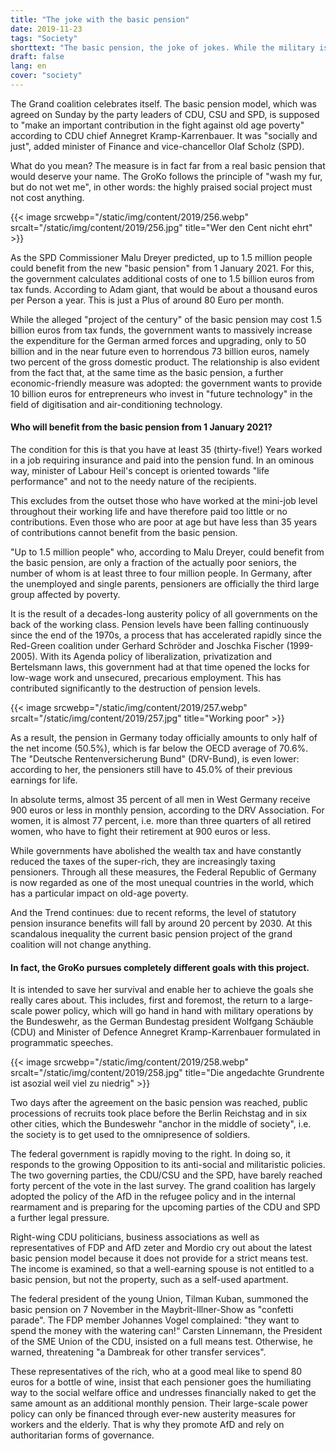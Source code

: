 ```yaml
---
title: "The joke with the basic pension"
date: 2019-11-23
tags: "Society"
shorttext: "The basic pension, the joke of jokes. While the military is inflated, the police are becoming more Secret Service, robbing the economy, celebrating some while others are trolling around."
draft: false
lang: en
cover: "society"
---
```


The Grand coalition celebrates itself. The basic pension model, which was agreed on Sunday by the party leaders of CDU, CSU and SPD, is supposed to "make an important contribution in the fight against old age poverty" according to CDU chief Annegret Kramp-Karrenbauer. It was "socially and just", added minister of Finance and vice-chancellor Olaf Scholz (SPD).

What do you mean? The measure is in fact far from a real basic pension that would deserve your name. The GroKo follows the principle of "wash my fur, but do not wet me", in other words: the highly praised social project must not cost anything.

{{< image srcwebp="/static/img/content/2019/256.webp" srcalt="/static/img/content/2019/256.jpg" title="Wer den Cent nicht ehrt" >}}

As the SPD Commissioner Malu Dreyer predicted, up to 1.5 million people could benefit from the new "basic pension" from 1 January 2021.  For this, the government calculates additional costs of one to 1.5 billion euros from tax funds. According to Adam giant, that would be about a thousand euros per Person a year. This is just a Plus of around 80 Euro per month.

While the alleged "project of the century" of the basic pension may cost 1.5 billion euros from tax funds, the government wants to massively increase the expenditure for the German armed forces and upgrading, only to 50 billion and in the near future even to horrendous 73 billion euros, namely two percent of the gross domestic product. The relationship is also evident from the fact that, at the same time as the basic pension, a further economic-friendly measure was adopted: the government wants to provide 10 billion euros for entrepreneurs who invest in "future technology" in the field of digitisation and air-conditioning technology.

#### Who will benefit from the basic pension from 1 January 2021?

The condition for this is that you have at least 35 (thirty-five!) Years worked in a job requiring insurance and paid into the pension fund. In an ominous way, minister of Labour Heil's concept is oriented towards "life performance" and not to the needy nature of the recipients.

This excludes from the outset those who have worked at the mini-job level throughout their working life and have therefore paid too little or no contributions. Even those who are poor at age but have less than 35 years of contributions cannot benefit from the basic pension.

"Up to 1.5 million people" who, according to Malu Dreyer, could benefit from the basic pension, are only a fraction of the actually poor seniors, the number of whom is at least three to four million people. In Germany, after the unemployed and single parents, pensioners are officially the third large group affected by poverty.

It is the result of a decades-long austerity policy of all governments on the back of the working class. Pension levels have been falling continuously since the end of the 1970s, a process that has accelerated rapidly since the Red-Green coalition under Gerhard Schröder and Joschka Fischer (1999-2005). With its Agenda policy of liberalization, privatization and Bertelsmann laws, this government had at that time opened the locks for low-wage work and unsecured, precarious employment. This has contributed significantly to the destruction of pension levels.

{{< image srcwebp="/static/img/content/2019/257.webp" srcalt="/static/img/content/2019/257.jpg" title="Working poor" >}}

As a result, the pension in Germany today officially amounts to only half of the net income (50.5%), which is far below the OECD average of 70.6%. The "Deutsche Rentenversicherung Bund" (DRV-Bund), is even lower: according to her, the pensioners still have to 45.0% of their previous earnings for life.

In absolute terms, almost 35 percent of all men in West Germany receive 900 euros or less in monthly pension, according to the DRV Association. For women, it is almost 77 percent, i.e. more than three quarters of all retired women, who have to fight their retirement at 900 euros or less.

While governments have abolished the wealth tax and have constantly reduced the taxes of the super-rich, they are increasingly taxing pensioners. Through all these measures, the Federal Republic of Germany is now regarded as one of the most unequal countries in the world, which has a particular impact on old-age poverty.

And the Trend continues: due to recent reforms, the level of statutory pension insurance benefits will fall by around 20 percent by 2030. At this scandalous inequality the current basic pension project of the grand coalition will not change anything.

#### In fact, the GroKo pursues completely different goals with this project.

It is intended to save her survival and enable her to achieve the goals she really cares about. This includes, first and foremost, the return to a large-scale power policy, which will go hand in hand with military operations by the Bundeswehr, as the German Bundestag president Wolfgang Schäuble (CDU) and Minister of Defence Annegret Kramp-Karrenbauer formulated in programmatic speeches.

{{< image srcwebp="/static/img/content/2019/258.webp" srcalt="/static/img/content/2019/258.jpg" title="Die angedachte Grundrente ist asozial weil viel zu niedrig" >}}

Two days after the agreement on the basic pension was reached, public processions of recruits took place before the Berlin Reichstag and in six other cities, which the Bundeswehr "anchor in the middle of society", i.e. the society is to get used to the omnipresence of soldiers.

The federal government is rapidly moving to the right. In doing so, it responds to the growing Opposition to its anti-social and militaristic policies. The two governing parties, the CDU/CSU and the SPD, have barely reached forty percent of the vote in the last survey. The grand coalition has largely adopted the policy of the AfD in the refugee policy and in the internal rearmament and is preparing for the upcoming parties of the CDU and SPD a further legal pressure.

Right-wing CDU politicians, business associations as well as representatives of FDP and AfD zeter and Mordio cry out about the latest basic pension model because it does not provide for a strict means test. The income is examined, so that a well-earning spouse is not entitled to a basic pension, but not the property, such as a self-used apartment.

The federal president of the young Union, Tilman Kuban, summoned the basic pension on 7 November in the Maybrit-Illner-Show as "confetti parade". The FDP member Johannes Vogel complained: "they want to spend the money with the watering can!“ Carsten Linnemann, the President of the SME Union of the CDU, insisted on a full means test. Otherwise, he warned, threatening "a Dambreak for other transfer services".

These representatives of the rich, who at a good meal like to spend 80 euros for a bottle of wine, insist that each pensioner goes the humiliating way to the social welfare office and undresses financially naked to get the same amount as an additional monthly pension. Their large-scale power policy can only be financed through ever-new austerity measures for workers and the elderly. That is why they promote AfD and rely on authoritarian forms of governance.
